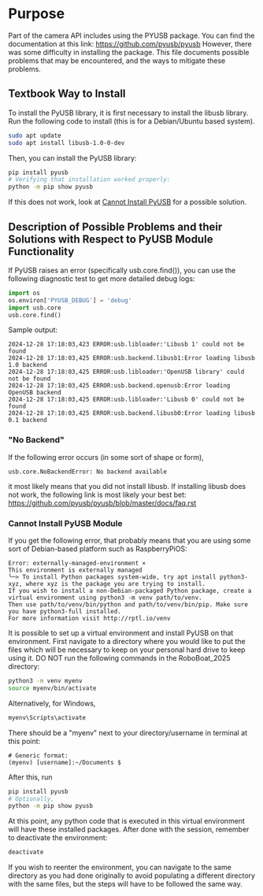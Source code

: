 # Purpose
Part of the camera API includes using the PYUSB package. You can find the documentation at this link: https://github.com/pyusb/pyusb
However, there was some difficulty in installing the package. This file documents possible problems that may be encountered, and the 
ways to mitigate these problems.

## Textbook Way to Install
To install the PyUSB library, it is first necessary to install the libusb library.
Run the following code to install (this is for a Debian/Ubuntu based system).

```bash (Debian/Ubuntu)
sudo apt update
sudo apt install libusb-1.0-0-dev
```

Then, you can install the PyUSB library:

```bash
pip install pyusb
# Verifying that installation worked properly:
python -m pip show pyusb
```

If this does not work, look at [Cannot Install PyUSB](#cannot-install-pyusb-module) for a possible solution.

## Description of Possible Problems and their Solutions with Respect to PyUSB Module Functionality

If PyUSB raises an error (specifically usb.core.find()), you can use the following diagnostic test to get more detailed debug logs:

```python
import os
os.environ['PYUSB_DEBUG'] = 'debug'
import usb.core
usb.core.find()
```

Sample output:
```terminal
2024-12-28 17:18:03,423 ERROR:usb.libloader:'Libusb 1' could not be found
2024-12-28 17:18:03,425 ERROR:usb.backend.libusb1:Error loading libusb 1.0 backend
2024-12-28 17:18:03,425 ERROR:usb.libloader:'OpenUSB library' could not be found
2024-12-28 17:18:03,425 ERROR:usb.backend.openusb:Error loading OpenUSB backend
2024-12-28 17:18:03,425 ERROR:usb.libloader:'Libusb 0' could not be found
2024-12-28 17:18:03,425 ERROR:usb.backend.libusb0:Error loading libusb 0.1 backend
```

### "No Backend"
If the following error occurs (in some sort of shape or form),
```terminal
usb.core.NoBackendError: No backend available
```
it most likely means that you did not install libusb. If installing libusb does not work, the following link is most likely your best bet: https://github.com/pyusb/pyusb/blob/master/docs/faq.rst

### Cannot Install PyUSB Module
If you get the following error, that probably means that you are using some sort of Debian-based platform such as RaspberryPiOS:
```terminal
Error: externally-managed-environment × 
This environment is externally managed 
╰─> To install Python packages system-wide, try apt install python3-xyz, where xyz is the package you are trying to install. 
If you wish to install a non-Debian-packaged Python package, create a virtual environment using python3 -m venv path/to/venv. 
Then use path/to/venv/bin/python and path/to/venv/bin/pip. Make sure you have python3-full installed. 
For more information visit http://rptl.io/venv
```

It is possible to set up a virtual environment and install PyUSB on that environment.
First navigate to a directory where you would like to put the files which will be necessary to keep on your personal hard drive to keep using it.
DO NOT run the following commands in the RoboBoat_2025 directory:
```bash (Linux/MacOS)
python3 -m venv myenv
source myenv/bin/activate
```
Alternatively, for Windows,
```bash (Windows)
myenv\Scripts\activate
```

There should be a "myenv" next to your directory/username in terminal at this point:
```terminal
# Generic format:
(myenv) [username]:~/Documents $
```
After this, run 
```bash
pip install pyusb
# Optionally,
python -m pip show pyusb
```
At this point, any python code that is executed in this virtual environment will have these installed packages. After done with the session, remember to deactivate the environment:
```bash
deactivate
```

If you wish to reenter the environment, you can navigate to the same directory as you had done originally to avoid populating a different directory with the same files, but the steps will have to be followed the same way.